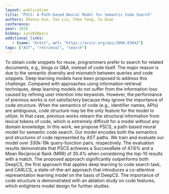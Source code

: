 ```yaml
---
layout: publication
title: "PSCS: A Path-based Neural Model for Semantic Code Search"
authors: Zhensu Sun, Yan Liu, Chen Yang, Yu Qian
conference: 
year: 2020
bibkey: sun2020pscs
additional_links:
   - {name: "ArXiV", url: "https://arxiv.org/abs/2008.03042"}
tags: ["AST", "retrieval", "search"]
---
```

To obtain code snippets for reuse, programmers prefer to search for related documents, e.g., blogs or Q&A, instead of code itself. The major reason is due to the semantic diversity and mismatch between queries and code snippets. Deep learning models have been proposed to address this challenge. Compared with approaches using information retrieval techniques, deep learning models do not suffer from the information loss caused by refining user intention into keywords. However, the performance of previous works is not satisfactory because they ignore the importance of code structure. When the semantics of code (e.g., identifier names, APIs) are ambiguous, code structure may be the only feature for the model to utilize. In that case, previous works relearn the structural information from lexical tokens of code, which is extremely difficult for a model without any domain knowledge. In this work, we propose PSCS, a path-based neural model for semantic code search. Our model encodes both the semantics and structures of code represented by AST paths. We train and evaluate our model over 330k-19k query-function pairs, respectively. The evaluation results demonstrate that PSCS achieves a SuccessRate of 47.6% and a Mean Reciprocal Rank (MRR) of 30.4% when considering the top-10 results with a match. The proposed approach significantly outperforms both DeepCS, the first approach that applies deep learning to code search task, and CARLCS, a state-of-the-art approach that introduces a co-attentive representation learning model on the basis of DeepCS. The importance of code structure is demonstrated with an ablation study on code features, which enlightens model design for further studies. 
